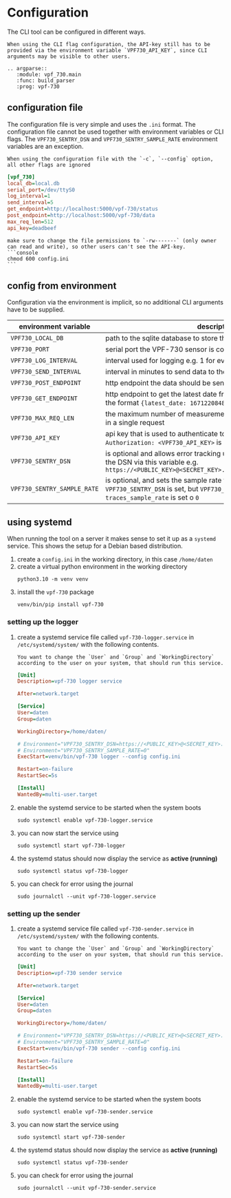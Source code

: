 # Configuration

The CLI tool can be configured in different ways.

```{note}
When using the CLI flag configuration, the API-key still has to be provided via the environment variable `VPF730_API_KEY`, since CLI arguments may be visible to other users.
```

```{eval-rst}
.. argparse::
   :module: vpf_730.main
   :func: build_parser
   :prog: vpf-730
```

## configuration file

The configuration file is very simple and uses the `.ini` format. The configuration file cannot be used together with environment variables or CLI flags. The `VPF730_SENTRY_DSN` and `VPF730_SENTRY_SAMPLE_RATE` environment variables are an exception.

```{warning}
When using the configuration file with the `-c`, `--config` option, all other flags are ignored
```

```ini
[vpf_730]
local_db=local.db
serial_port=/dev/ttyS0
log_interval=1
send_interval=5
get_endpoint=http://localhost:5000/vpf-730/status
post_endpoint=http://localhost:5000/vpf-730/data
max_req_len=512
api_key=deadbeef
```

````{important}
make sure to change the file permissions to `-rw-------` (only owner can read and write), so other users can't see the API-key.
```console
chmod 600 config.ini
```
````

## config from environment

Configuration via the environment is implicit, so no additional CLI arguments have to be supplied.

| environment variable        | description                                                                                                                                                                                  |
| --------------------------- | -------------------------------------------------------------------------------------------------------------------------------------------------------------------------------------------- |
| `VPF730_LOCAL_DB`           | path to the sqlite database to store the measurements locally                                                                                                                                |
| `VPF730_PORT`               | serial port the VPF-730 sensor is connected to                                                                                                                                               |
| `VPF730_LOG_INTERVAL`       | interval used for logging e.g. 1 for every minute                                                                                                                                            |
| `VPF730_SEND_INTERVAL`      | interval in minutes to send data to the endpoint                                                                                                                                             |
| `VPF730_POST_ENDPOINT`      | http endpoint the data should be send to                                                                                                                                                     |
| `VPF730_GET_ENDPOINT`       | http endpoint to get the latest date from, the response should have the format `{latest_date: 1671220848}`                                                                                   |
| `VPF730_MAX_REQ_LEN`        | the maximum number of measurements that are allowed to be send in a single request                                                                                                           |
| `VPF730_API_KEY`            | api key that is used to authenticate to the API endpoint. A header `Authorization: <VPF730_API_KEY>` is set on the `POST` request                                                            |
| `VPF730_SENTRY_DSN`         | is optional and allows error tracking using [sentry.io](https://sentry.io). You can provide the DSN via this variable e.g. `https://<PUBLIC_KEY>@<SECRET_KEY>.ingest.sentry.io/<PROJECT_ID>` |
| `VPF730_SENTRY_SAMPLE_RATE` | is optional, and sets the sample rate for transactions, if `VPF730_SENTRY_DSN` is set, but `VPF730_SENTRY_SAMPLE_RATE` is not, the `traces_sample_rate` is set o `0`                         |

## using systemd

When running the tool on a server it makes sense to set it up as a `systemd` service.
This shows the setup for a Debian based distribution.

1. create a `config.ini` in the working directory, in this case `/home/daten`
1. create a virtual python environment in the working directory
   ```console
   python3.10 -m venv venv
   ```
1. install the `vpf-730` package
   ```console
   venv/bin/pip install vpf-730
   ```

### setting up the logger

1. create a systemd service file called `vpf-730-logger.service` in `/etc/systemd/system/` with the following contents.

   ```{important}
   You want to change the `User` and `Group` and `WorkingDirectory` according to the user on your system, that should run this service.
   ```

   ```ini
   [Unit]
   Description=vpf-730 logger service

   After=network.target

   [Service]
   User=daten
   Group=daten

   WorkingDirectory=/home/daten/

   # Environment="VPF730_SENTRY_DSN=https://<PUBLIC_KEY>@<SECRET_KEY>.ingest.sentry.io/<PROJECT_ID>"
   # Environment="VPF730_SENTRY_SAMPLE_RATE=0"
   ExecStart=venv/bin/vpf-730 logger --config config.ini

   Restart=on-failure
   RestartSec=5s

   [Install]
   WantedBy=multi-user.target
   ```

1. enable the systemd service to be started when the system boots

   ```console
   sudo systemctl enable vpf-730-logger.service
   ```

1. you can now start the service using

   ```console
   sudo systemctl start vpf-730-logger
   ```

1. the systemd status should now display the service as **active (running)**

   ```console
   sudo systemctl status vpf-730-logger
   ```

1. you can check for error using the journal
   ```console
   sudo journalctl --unit vpf-730-logger.service
   ```

### setting up the sender

1. create a systemd service file called `vpf-730-sender.service` in `/etc/systemd/system/` with the following contents.

   ```{important}
   You want to change the `User` and `Group` and `WorkingDirectory` according to the user on your system, that should run this service.
   ```

   ```ini
   [Unit]
   Description=vpf-730 sender service

   After=network.target

   [Service]
   User=daten
   Group=daten

   WorkingDirectory=/home/daten/

   # Environment="VPF730_SENTRY_DSN=https://<PUBLIC_KEY>@<SECRET_KEY>.ingest.sentry.io/<PROJECT_ID>"
   # Environment="VPF730_SENTRY_SAMPLE_RATE=0"
   ExecStart=venv/bin/vpf-730 sender --config config.ini

   Restart=on-failure
   RestartSec=5s

   [Install]
   WantedBy=multi-user.target
   ```

1. enable the systemd service to be started when the system boots

   ```console
   sudo systemctl enable vpf-730-sender.service
   ```

1. you can now start the service using

   ```console
   sudo systemctl start vpf-730-sender
   ```

1. the systemd status should now display the service as **active (running)**

   ```console
   sudo systemctl status vpf-730-sender
   ```

1. you can check for error using the journal
   ```console
   sudo journalctl --unit vpf-730-sender.service
   ```
